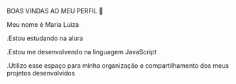 BOAS VINDAS AO MEU PERFIL 🩷

Meu nome é Maria Luiza

.Estou estudando na alura

.Estou me desenvolvendo na linguagem JavaScript

.Utilizo esse espaço para minha organização e compartilhamento dos meus projetos desenvolvidos


